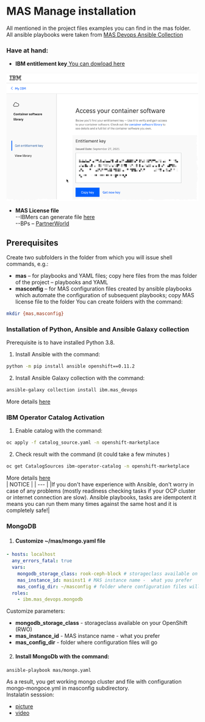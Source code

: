 # MAS Manage installation
All mentioned in the project files examples you can find in the mas folder.  
All ansible playbooks were taken from [MAS Devops Ansible Collection](https://ibm-mas.github.io/ansible-devops/)

### Have at hand:
- **IBM entitlement key**[ You can dowload here](https://myibm.ibm.com/products-services/containerlibrary)

![Key download page](../img/IBM-entitle-key.png)
- **MAS License file**  
--IBMers can generate file [here](https://www.ibm.com/support/pages/ibm-support-licensing-start-page)  
--BPs – [PartnerWorld](https://www.ibm.com/partnerworld/public)
## Prerequisites
Create two subfolders in the folder from which you will issue shell commands, e.g.:
- **mas** – for playbooks and YAML files; copy here files from the mas folder of the project – playbooks and YAML
- **masconfig** – for MAS configuration files created by ansible playbooks which automate the configuration of subsequent playbooks; copy MAS license file to the folder
You can create folders with the command:
```bash
mkdir {mas,masconfig}
```
### Installation of Python, Ansible and Ansible Galaxy collection
Prerequisite is to have installed Python 3.8.
1. Install Ansible with the command:  
```bash
python -m pip install ansible openshift==0.11.2
```
2. Install Ansible Galaxy collection with the command:  
```bash
ansible-galaxy collection install ibm.mas_devops
```
More details [here](https://ibm-mas.github.io/ansible-devops/)

### IBM Operator Catalog Activation
1. Enable catalog with the command:  
```bash
oc apply -f catalog_source.yaml -n openshift-marketplace
```
2. Check result with the command (it could take a few minutes )  
```bash
oc get CatalogSources ibm-operator-catalog -n openshift-marketplace
```
More details [here](https://github.com/IBM/cloud-pak/blob/master/reference/operator-catalog-enablement.md)  
| NOTICE |
| --- |
|If you don't have experience with Ansible, don't worry in case of any problems (mostly readiness checking tasks if your OCP cluster or internet connection are slow). Ansible playbooks, tasks are idempotent it means you can run them many times against the same host and it is completely safe!|

### MongoDB
1. #### Customize ~/mas/mongo.yaml file
```yaml
- hosts: localhost
  any_errors_fatal: true
  vars:
    mongodb_storage_class: rook-ceph-block # storageclass available on your OpenShift (RWO)
    mas_instance_id: masinst1 # MAS instance name -  what you prefer
    mas_config_dir: ~/masconfig # folder where configuration files will go
  roles:
    - ibm.mas_devops.mongodb
```
Customize parameters:  
 - **mongodb_storage_class** - storageclass available on your OpenShift (RWO)  
 - **mas_instance_id** - MAS instance name -  what you prefer  
 - **mas_config_dir** -  folder where configuration files will go  
2. #### Install MongoDb with the command:  
```shell
ansible-playbook mas/mongo.yaml
```
As a result, you get working mongo cluster and file with configuration mongo-mongoce.yml in masconfig subdirectory.  
Instalatin sesssion:  
- [picture](../img/mongo.png)
- [video](https://youtu.be/gf5XaOhh62Q)
